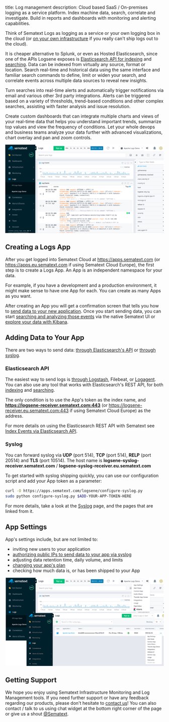 title: Log management
description:  Cloud based SaaS / On-premises logging as a service platform. Index machine data, search, correlate and investigate. Build in reports and dashboards with monitoring and alerting capabilities. 

Think of Sematext Logs as logging as a service or your own logging box in the cloud (or [on your own infrastructure](../sematext-enterprise) if you really can't ship logs out to the cloud). 

It is cheaper alternative to Splunk, or even as Hosted Elasticsearch, since one of the APIs Logsene exposes is [Elasticsearch API for indexing](index-events-via-elasticsearch-api) and [searching](searching-log-events). Data can be indexed from virtually any source, format or location. Search real-time and historical data using the same interface and familiar search commands to define, limit or widen your search, and correlate events across multiple data sources to reveal new insights.

Turn searches into real-time alerts and automatically trigger notifications via email and various other 3rd party integrations. Alerts can be triggered based on a variety of thresholds, trend-based conditions and other complex searches, assisting with faster analysis and issue resolution.

Create custom dashboards that can integrate multiple charts and views of your real-time data that helps you understand important trends, summarize top values and view the frequency of conditions.  Let your whole devops and business teams analyze your data further with advanced visualizations, chart overlay and pan and zoom controls. 

<img alt="Sematext Monitoring UI screen" src="../images/logs/logsene-ui.png" title="Sematext Logging UI screen">

## Creating a Logs App

After you get logged into Sematext Cloud at <https://apps.sematext.com> (or <https://apps.eu.sematext.com> if using Sematext Cloud Europe), the first step is to create a Logs App. An App is an independent namespace for your data. 

For example, if you have a development and a production environment, it might make sense to have one App for each. You can create as many Apps as you want.

After creating an App you will get a confirmation screen that tells you how to [send data to your new application](sending-log-events). Once you start sending data, you can start [searching and analyzing those events](searching-log-events) via the native Sematext UI or [explore your data with Kibana](kibana).

## Adding Data to Your App

There are two ways to send data: [through Elasticsearch's API](index-events-via-elasticsearch-api) or [through syslog](syslog).

### Elasticsearch API 

The easiest way to send logs is [through Logstash](logstash), Filebeat, or [Logagent](/logagent). You can also use any tool that works with Elasticsearch's REST API, for both [indexing](index-events-via-elasticsearch-api) and [searching](search-through-the-elasticsearch-api). 

The only condition is to use the App's token as the index name, and **https://logsene-receiver.sematext.com:443** (or https://logsene-receiver.eu.sematext.com:443 if using Sematext Cloud Europe) as the address.

For more details on using the Elasticsearch REST API with Sematext see [Index Events via Elasticsearch API](index-events-via-elasticsearch-api).

### Syslog

You can forward syslog via **UDP** (port 514), **TCP** (port 514), **RELP** (port 20514) and **TLS** (port 10514). The host name is **logsene-syslog-receiver.sematext.com** / **logsene-syslog-receiver.eu.sematext.com**

To get started with syslog shipping quickly, you can use our configuration script and add your App token as a parameter:

``` bash
curl -O https://apps.sematext.com/logsene/configure-syslog.py
sudo python configure-syslog.py $ADD-YOUR-APP-TOKEN-HERE
```
For more details, take a look at the [Syslog](syslog) page, and the pages that are linked from it.

## App Settings

App's settings include, but are not limited to:

  - inviting new users to your application
  - [authorizing public IPs to send data to your app via syslog](authorizing-ips-for-syslog)
  - adjusting data retention time, daily volume, and limits
  - [changing your app's plan](faq/#plans-prices)
  - checking how much data is, or has been shipped to your App
  
  <img alt="Sematext Logging App Settings" src="../images/logs/logsene-app-settings.png" title="Sematext Logging App Settings"></a>

## Getting Support

We hope you enjoy using Sematext Infrastructure Monitoring and Log Management tools. If you need further support or have any feedback regarding our products, please don't hesitate to [contact us](mailto:support@sematext.com)! You can also contact / talk to us using chat widget at the bottom right corner of the page or give us a shout [@Sematext](http://twitter.com/sematext). 
